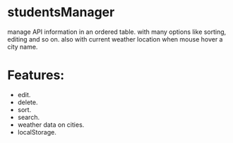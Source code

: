 # studentsManager
manage API information in an ordered table. with many options like sorting, editing and so on.
also with current weather location when mouse hover a city name.

#

# Features:
- edit.
- delete.
- sort.
- search.
- weather data on cities.
- localStorage.

#
